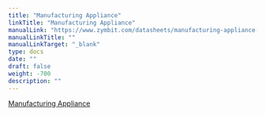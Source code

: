 ```yaml
---
title: "Manufacturing Appliance"
linkTitle: "Manufacturing Appliance"
manualLink: "https://www.zymbit.com/datasheets/manufacturing-appliance-1"
manualLinkTitle: ""
manualLinkTarget: "_blank"
type: docs
date: ""
draft: false
weight: -700
description: ""
---
```


<p><a href="https://www.zymbit.com/datasheets/manufacturing-appliance-1" target="_blank" rel="noopener noreferrer">Manufacturing Appliance</a></p>
